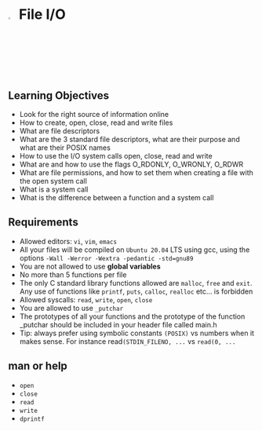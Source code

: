
# <a> <img src="https://upload.wikimedia.org/wikipedia/commons/thumb/1/18/C_Programming_Language.svg/1200px-C_Programming_Language.svg.png" width=3% heigth=3% ></img></a> File I/O




## Learning Objectives
- Look for the right source of information online
- How to create, open, close, read and write files
- What are file descriptors
- What are the 3 standard file descriptors, what are their purpose and what are their POSIX names
- How to use the I/O system calls open, close, read and write
- What are and how to use the flags O_RDONLY, O_WRONLY, O_RDWR
- What are file permissions, and how to set them when creating a file with the open system call
- What is a system call
- What is the difference between a function and a system call
## Requirements
- Allowed editors: `vi`, `vim`, `emacs`
- All your files will be compiled on `Ubuntu 20.04` LTS using gcc, using the options `-Wall -Werror -Wextra -pedantic -std=gnu89`
- You are not allowed to use **global variables**
- No more than 5 functions per file
- The only C standard library functions allowed are `malloc`, `free` and `exit`. Any use of functions like `printf`, `puts`, `calloc`, `realloc` etc… is forbidden
- Allowed syscalls: `read`, `write`, `open`, `close`
- You are allowed to use `_putchar`
- The prototypes of all your functions and the prototype of the function _putchar should be included in your header file called main.h
- Tip: always prefer using symbolic constants `(POSIX)` vs numbers when it makes sense. For instance read`(STDIN_FILENO, ...` vs `read(0, ...`
## man or help
- `open`
- `close`
- `read`
- `write`
- `dprintf`
